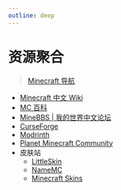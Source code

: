 ```yaml
---
outline: deep
---
```


# 资源聚合
> [Minecraft 导航](https://mcjpg.org/nav/)

- [Minecraft 中文 Wiki](https://zh.minecraft.wiki/)
- [MC 百科](https://www.mcmod.cn/)
- [MineBBS | 我的世界中文论坛](https://minebbs.com/)
- [CurseForge](https://www.curseforge.com/minecraft)
- [Modrinth](https://modrinth.com/)
- [Planet Minecraft Community](https://www.planetminecraft.com/)
- 皮肤站
    - [LittleSkin](https://littleskin.cn/?lang=zh_CN)
    - [NameMC](https://namemc.com/)
    - [Minecraft Skins](https://www.minecraftskins.com/skin-editor/)